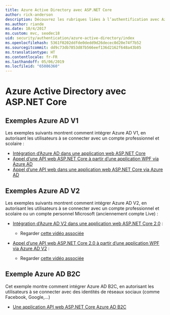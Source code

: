 ```yaml
---
title: Azure Active Directory avec ASP.NET Core
author: rick-anderson
description: Découvrez les rubriques liées à l’authentification avec Azure Active Directory dans ASP.NET Core.
ms.author: riande
ms.date: 10/4/2017
ms.custom: mvc, seodec18
uid: security/authentication/azure-active-directory/index
ms.openlocfilehash: 5361f0202ddfde0dedd9d26decec0d20e74f7b52
ms.sourcegitcommit: dd9c73db7853d87b566eef136d2162f648a43b85
ms.translationtype: HT
ms.contentlocale: fr-FR
ms.lasthandoff: 05/06/2019
ms.locfileid: "65086360"
---
```

# <a name="azure-active-directory-with-aspnet-core"></a>Azure Active Directory avec ASP.NET Core

## <a name="azure-ad-v1-samples"></a>Exemples Azure AD V1

Les exemples suivants montrent comment intégrer Azure AD V1, en autorisant les utilisateurs à se connecter avec un compte professionnel et scolaire :
* [Intégration d’Azure AD dans une application web ASP.NET Core](https://azure.microsoft.com/documentation/samples/active-directory-dotnet-webapp-openidconnect-aspnetcore/)
* [Appel d’une API web ASP.NET Core à partir d’une application WPF via Azure AD](https://azure.microsoft.com/documentation/samples/active-directory-dotnet-native-aspnetcore/)
* [Appel d’une API web dans une application web ASP.NET Core via Azure AD](https://azure.microsoft.com/documentation/samples/active-directory-dotnet-webapp-webapi-openidconnect-aspnetcore/)

## <a name="azure-ad-v2-samples"></a>Exemples Azure AD V2

Les exemples suivants montrent comment intégrer Azure AD V2, en autorisant les utilisateurs à se connecter avec un compte professionnel et scolaire ou un compte personnel Microsoft (anciennement compte Live) :
* [Intégration d’Azure AD V2 dans une application web ASP.NET Core 2.0](https://github.com/Azure-Samples/active-directory-aspnetcore-webapp-openidconnect-v2) : 
  * Regarder [cette vidéo associée](https://channel9.msdn.com/Events/Build/2018/THR5001) 

* [Appel d’une API web ASP.NET Core 2.0 à partir d’une application WPF via Azure AD V2](https://github.com/azure-samples/active-directory-dotnet-native-aspnetcore-v2) : 
  * Regarder [cette vidéo associée](https://channel9.msdn.com/Events/Build/2018/THR5000)

## <a name="azure-ad-b2c-sample"></a>Exemple Azure AD B2C

Cet exemple montre comment intégrer Azure AD B2C, en autorisant les utilisateurs à se connecter avec des identités de réseaux sociaux (comme Facebook, Google,...)
* [Une application API web ASP.NET Core Azure AD B2C](https://azure.microsoft.com/resources/samples/active-directory-b2c-dotnetcore-webapi/)

